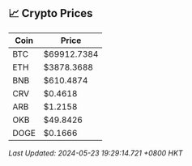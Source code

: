 ## 📈 Crypto Prices

| Coin | Price |
| ---- | ----- |
| BTC | $69912.7384 |
| ETH | $3878.3688 |
| BNB | $610.4874 |
| CRV | $0.4618 |
| ARB | $1.2158 |
| OKB | $49.8426 |
| DOGE | $0.1666 |

_Last Updated: 2024-05-23 19:29:14.721 +0800 HKT_